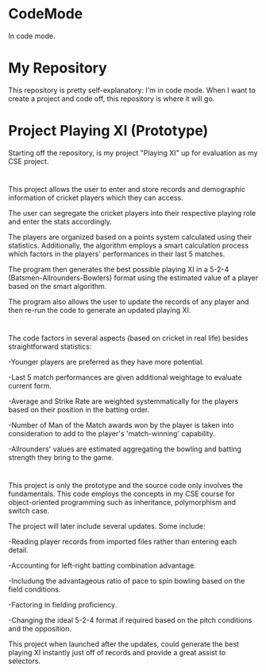 # CodeMode
In code mode.

# My Repository
This repository is pretty self-explanatory: I'm in code mode.
When I want to create a project and code off, this repository is where it will go.

# Project Playing XI (Prototype)
Starting off the repository, is my project "Playing XI" up for evaluation as my CSE project.

#
This project allows the user to enter and store records and demographic information of cricket players which they can access.

The user can segregate the cricket players into their respective playing role and enter the stats accordingly.

The players are organized based on a points system calculated using their statistics. Additionally, the algorithm employs a smart calculation process which factors in the players' performances in their last 5 matches.

The program then generates the best possible playing XI in a 5-2-4 (Batsmen-Allrounders-Bowlers) format using the estimated value of a player based on the smart algorithm.

The program also allows the user to update the records of any player and then re-run the code to generate an updated playing XI.

#
The code factors in several aspects (based on cricket in real life) besides straightforward statistics:
  
  -Younger players are preferred as they have more potential.
  
  -Last 5 match performances are given additional weightage to evaluate current form.
  
  -Average and Strike Rate are weighted systemmatically for the players based on their position in the batting order.
  
  -Number of Man of the Match awards won by the player is taken into consideration to add to the player's 'match-winning' capability.
  
  -Allrounders' values are estimated aggregating the bowling and batting strength they bring to the game.

#
This project is only the prototype and the source code only involves the fundamentals. This code employs the concepts in my CSE course for object-oriented programming such as inheritance, polymorphism and switch case.

The project will later include several updates. Some include: 
  
  -Reading player records from imported files rather than entering each detail.
  
  -Accounting for left-right batting combination advantage.
  
  -Includung the advantageous ratio of pace to spin bowling based on the field conditions.
  
  -Factoring in fielding proficiency.
  
  -Changing the ideal 5-2-4 format if required based on the pitch conditions and the opposition.
  
This project when launched after the updates, could generate the best playing XI instantly just off of records and provide a great assist to selectors.
